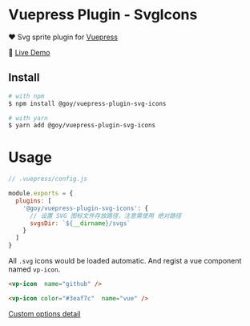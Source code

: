 # Vuepress Plugin - SvgIcons

:heart: Svg sprite plugin for [Vuepress](https://vuepress.vuejs.org)

:book: [Live Demo](https://ntnyq.github.io/vuepress-pligin-svg-icons)

## Install

``` bash
# with npm
$ npm install @goy/vuepress-plugin-svg-icons

# with yarn
$ yarn add @goy/vuepress-plugin-svg-icons
```

# Usage

``` js
// .vuepress/config.js

module.exports = {
  plugins: [
    '@goy/vuepress-plugin-svg-icons': {
      // 设置 SVG 图标文件存放路径，注意需使用 绝对路径
      svgsDir: `${__dirname}/svgs`
    }
  ]
}
```

All `.svg` icons would be loaded automatic. And regist a vue component named `vp-icon`.

``` markdown
<vp-icon  name="github" />

<vp-icon color="#3eaf7c"  name="vue" />
```

[Custom options detail](https://ntnyq.github.io/vuepress-pligin-svg-icons/guide)


